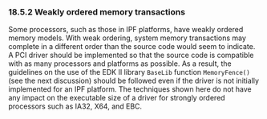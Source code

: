 <!--- @file
  18.5.2 Weakly ordered memory transactions

  Copyright (c) 2012-2018, Intel Corporation. All rights reserved.<BR>

  Redistribution and use in source (original document form) and 'compiled'
  forms (converted to PDF, epub, HTML and other formats) with or without
  modification, are permitted provided that the following conditions are met:

  1) Redistributions of source code (original document form) must retain the
     above copyright notice, this list of conditions and the following
     disclaimer as the first lines of this file unmodified.

  2) Redistributions in compiled form (transformed to other DTDs, converted to
     PDF, epub, HTML and other formats) must reproduce the above copyright
     notice, this list of conditions and the following disclaimer in the
     documentation and/or other materials provided with the distribution.

  THIS DOCUMENTATION IS PROVIDED BY TIANOCORE PROJECT "AS IS" AND ANY EXPRESS OR
  IMPLIED WARRANTIES, INCLUDING, BUT NOT LIMITED TO, THE IMPLIED WARRANTIES OF
  MERCHANTABILITY AND FITNESS FOR A PARTICULAR PURPOSE ARE DISCLAIMED. IN NO
  EVENT SHALL TIANOCORE PROJECT  BE LIABLE FOR ANY DIRECT, INDIRECT, INCIDENTAL,
  SPECIAL, EXEMPLARY, OR CONSEQUENTIAL DAMAGES (INCLUDING, BUT NOT LIMITED TO,
  PROCUREMENT OF SUBSTITUTE GOODS OR SERVICES; LOSS OF USE, DATA, OR PROFITS;
  OR BUSINESS INTERRUPTION) HOWEVER CAUSED AND ON ANY THEORY OF LIABILITY,
  WHETHER IN CONTRACT, STRICT LIABILITY, OR TORT (INCLUDING NEGLIGENCE OR
  OTHERWISE) ARISING IN ANY WAY OUT OF THE USE OF THIS DOCUMENTATION, EVEN IF
  ADVISED OF THE POSSIBILITY OF SUCH DAMAGE.

-->

### 18.5.2 Weakly ordered memory transactions

Some processors, such as those in IPF platforms, have weakly ordered memory
models. With weak ordering, system memory transactions may complete in a
different order than the source code would seem to indicate. A PCI driver
should be implemented so that the source code is compatible with as many
processors and platforms as possible. As a result, the guidelines on the use of
the EDK II library `BaseLib` function `MemoryFence()`(see the next discussion)
should be followed even if the driver is not initially implemented for an IPF
platform. The techniques shown here do not have any impact on the executable
size of a driver for strongly ordered processors such as IA32, X64, and EBC.
